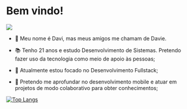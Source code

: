 # Bem vindo!

<img align="center" src="https://github-readme-stats.vercel.app/api?username=daviebatista&show_icons=true&theme=tokyonight)">


* 👋 Meu nome é Davi, mas meus amigos me chamam de Davie. 

* 📚 Tenho 21 anos e estudo Desenvolvimento de Sistemas. Pretendo fazer uso da tecnologia como meio de apoio às pessoas;

* 📍 Atualmente estou focado no Desenvolvimento Fullstack;

* 📱 Pretendo me aprofundar no desenvolvimento mobile e atuar em projetos de modo colaborativo para obter conhecimentos;



[![Top Langs](https://github-readme-stats.vercel.app/api/top-langs/?username=daviebatista&langs_count=8&layout=compact&theme=tokyonight)](https://github.com/anuraghazra/github-readme-stats)
